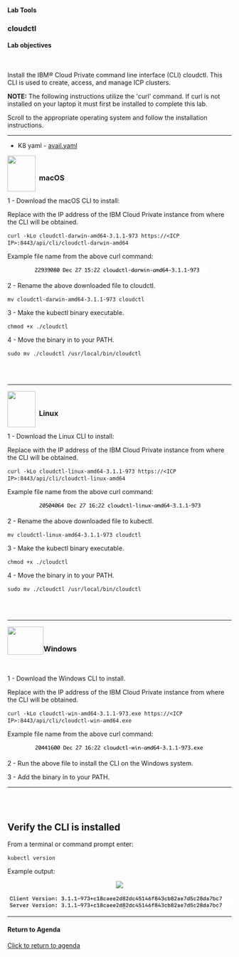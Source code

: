
#### Lab Tools

### cloudctl

#### Lab objectives
<br>

Install the IBM® Cloud Private command line interface (CLI) cloudctl.  This CLI is used to create, access, and manage ICP clusters.

<b>NOTE:</b> The following instructions utilize the 'curl' command. If curl is not installed on your laptop it must first be installed to complete this lab. 

Scroll to the appropriate operating system and follow the installation instructions. <br>

----

* K8 yaml	- [avail.yaml](https://github.ibm.com/daveweilert/faststart-us/blob/master/scripts/avail.yaml)


<img align="left" width="63" height="81" src="https://github.com/IBM-ICP-=CoC/faststart-us/blob/master/images/mac_logo.png">&nbsp;
### &nbsp;&nbsp;macOS 

<br>
1 - Download the macOS CLI to install:

Replace <ICP IP> with the IP address of the IBM Cloud Private instance from where the CLI will be obtained.

	curl -kLo cloudctl-darwin-amd64-3.1.1-973 https://<ICP IP>:8443/api/cli/cloudctl-darwin-amd64
	
Example file name from the above curl command:

<p align="center">
<img src="/images/cloudctl_file_macos.png">
</p>

2 - Rename the above downloaded file to cloudctl.  

	mv cloudctl-darwin-amd64-3.1.1-973 cloudctl
	

3 - Make the kubectl binary executable.

	chmod +x ./cloudctl


4 -  Move the binary in to your PATH.

	sudo mv ./cloudctl /usr/local/bin/cloudctl


<br><br>

----

<img align="left" width="63" height="81" src="https://github.com/IBM-ICP-=CoC/faststart-us/blob/master/images/linux.png">&nbsp;
### &nbsp;&nbsp;Linux 

<br>
1 - Download the Linux CLI to install:

Replace <ICP IP> with the IP address of the IBM Cloud Private instance from where the CLI will be obtained.

	curl -kLo cloudctl-linux-amd64-3.1.1-973 https://<ICP IP>:8443/api/cli/cloudctl-linux-amd64
	
Example file name from the above curl command:

<p align="center">
<img src="/images/cloudctl_file_linux.png">
</p>


2 - Rename the above downloaded file to kubectl.  

	mv cloudctl-linux-amd64-3.1.1-973 cloudctl
	

3 - Make the kubectl binary executable.

	chmod +x ./cloudctl


4 - Move the binary in to your PATH.


	sudo mv ./cloudctl /usr/local/bin/cloudctl


<br><br>

----

<img align="left" width="81" height="63" src="https://github.com/IBM-ICP-=CoC/faststart-us/blob/master/images/windows10_logo.png">&nbsp;
### Windows 

<br>

1 - Download the Windows CLI to install.

Replace <ICP IP> with the IP address of the IBM Cloud Private instance from where the CLI will be obtained.

	curl -kLo cloudctl-win-amd64-3.1.1-973.exe https://<ICP IP>:8443/api/cli/cloudctl-win-amd64.exe
	
Example file name from the above curl command:

<p align="center">
<img src="/images/cloudctl_file_windows.png">
</p>

2 - Run the above file to install the CLI on the Windows system.

3 - Add the binary in to your PATH.

---

<br><br>

## Verify the CLI is installed

From a terminal or command prompt enter:

	kubectl version
	

Example output:

<p align="center">
<img src="https://github.com/IBM-ICP-=CoC/faststart-us/blob/master/images/cloudctl_verify.png">
</p>


<p align="center">
<img src="/images/cloudctl_verify.png">
</p>


----

#### Return to Agenda

[Click to return to agenda](/AGENDA.md)